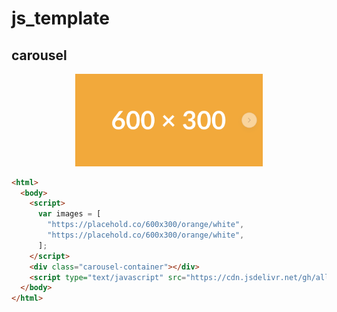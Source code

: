 # js_template



## carousel

<p align="center">
  <img src = "./preview/carousel.png" width="300" alt=""/>
</p>

```html
<html>
  <body>
    <script>
      var images = [
        "https://placehold.co/600x300/orange/white",
        "https://placehold.co/600x300/orange/white",
      ];
    </script>
    <div class="carousel-container"></div>
    <script type="text/javascript" src="https://cdn.jsdelivr.net/gh/allcle-projects/js_template@0.0.7/carousel/carousel.js"></script>
  </body>
</html>
```
